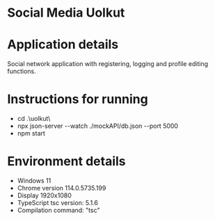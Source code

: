 # Social Media Uolkut

# Application details
Social network application with registering, logging and profile editing functions.

# Instructions for running
- cd .\uolkut\
- npx json-server --watch ./mockAPI/db.json --port 5000
- npm start

# Environment details
- Windows 11
- Chrome version 114.0.5735.199
- Display 1920x1080
- TypeScript tsc version: 5.1.6
- Compilation command: "tsc"
